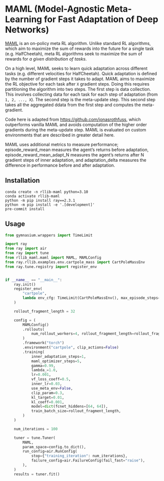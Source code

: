 # MAML (Model-Agnostic Meta-Learning for Fast Adaptation of Deep Networks)

[MAML](https://arxiv.org/abs/1703.03400) is an on-policy meta RL algorithm. Unlike standard RL algorithms, which aim to maximize the sum of rewards into the future for a single task (e.g. HalfCheetah), meta RL algorithms seek to maximize the sum of rewards for *a given distribution of tasks*.

On a high level, MAML seeks to learn quick adaptation across different tasks (e.g. different velocities for HalfCheetah). Quick adaptation is defined by the number of gradient steps it takes to adapt. MAML aims to maximize the RL objective for each task after `X` gradient steps. Doing this requires partitioning the algorithm into two steps. The first step is data collection. This involves collecting data for each task for each step of adaptation (from `1, 2, ..., X`). The second step is the meta-update step. This second step takes all the aggregated ddata from the first step and computes the meta-gradient.

Code here is adapted from https://github.com/jonasrothfuss, which outperforms vanilla MAML and avoids computation of the higher order gradients during the meta-update step. MAML is evaluated on custom environments that are described in greater detail here.

MAML uses additional metrics to measure performance; episode_reward_mean measures the agent’s returns before adaptation, episode_reward_mean_adapt_N measures the agent’s returns after N gradient steps of inner adaptation, and adaptation_delta measures the difference in performance before and after adaptation.


## Installation

```
conda create -n rllib-maml python=3.10
conda activate rllib-maml
python -m pip install ray==2.3.1
python -m pip install -e '.[development]'
pre-commit install
```

## Usage

```python
from gymnasium.wrappers import TimeLimit

import ray
from ray import air
from ray import tune
from rllib_maml.maml import MAML, MAMLConfig
from ray.rllib.examples.env.cartpole_mass import CartPoleMassEnv
from ray.tune.registry import register_env


if __name__ == "__main__":
    ray.init()
    register_env(
        "cartpole",
        lambda env_cfg: TimeLimit(CartPoleMassEnv(), max_episode_steps=200),
    )

    rollout_fragment_length = 32

    config = (
        MAMLConfig()
        .rollouts(
            num_rollout_workers=4, rollout_fragment_length=rollout_fragment_length
        )
        .framework("torch")
        .environment("cartpole", clip_actions=False)
        .training(
            inner_adaptation_steps=1,
            maml_optimizer_steps=5,
            gamma=0.99,
            lambda_=1.0,
            lr=0.001,
            vf_loss_coeff=0.5,
            inner_lr=0.03,
            use_meta_env=False,
            clip_param=0.3,
            kl_target=0.01,
            kl_coeff=0.001,
            model=dict(fcnet_hiddens=[64, 64]),
            train_batch_size=rollout_fragment_length,
        )
    )

    num_iterations = 100

    tuner = tune.Tuner(
        MAML,
        param_space=config.to_dict(),
        run_config=air.RunConfig(
            stop={"training_iteration": num_iterations},
            failure_config=air.FailureConfig(fail_fast="raise"),
        ),
    )
    results = tuner.fit()

```
